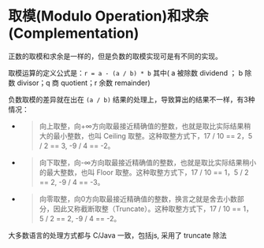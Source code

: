 # 取模(Modulo Operation)和求余(Complementation)

正数的取模和求余是一样的，但是负数的取模实现可是有不同的实现。

取模运算的定义公式是：`r = a - (a / b) * b` 其中( a 被除数 dividend ； b 除数 divisor；q 商 quotient；r 余数 remainder)

负数取模的差异就在出在 `(a / b)` 结果的处理上，导致算出的结果不一样，有3种情况：

- > 向上取整，向+∞方向取最接近精确值的整数，也就是取比实际结果稍大的最小整数，也叫 Ceiling 取整。这种取整方式下，17 / 10 == 2，5 / 2 == 3, -9 / 4 == -2。

- > 向下取整，向-∞方向取最接近精确值的整数，也就是取比实际结果稍小的最大整数，也叫 Floor 取整。这种取整方式下，17 / 10 == 1，5 / 2 == 2, -9 / 4 == -3。

- > 向零取整，向0方向取最接近精确值的整数，换言之就是舍去小数部分，因此又称截断取整（Truncate）。这种取整方式下，17 / 10 == 1，5 / 2 == 2, -9 / 4 == -2。

大多数语言的处理方式都与 C/Java 一致，包括js, 采用了 truncate 除法

[1]:https://www.jianshu.com/p/452c1a5acd31 "负数取模怎么算"
[2]:https://blog.csdn.net/chensilly8888/article/details/42834697 "数学与编程——求余、取模运算及其性质"